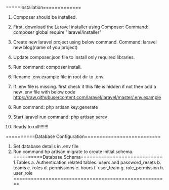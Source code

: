 =====Installation=============
1. Composer should be installed.
2. First, download the Laravel installer using Composer:
   Command: composer global require "laravel/installer"

3. Create new laravel project using below command.
   Command: laravel new blog(name of you project)

4. Update composer.json file to install only required libraries.

5. Run command: composer install.

6. Rename .env.example file in root dir to .env.

7. If .env file is missing. first check it this file is hidden if not then add a new .env file with below code
    https://raw.githubusercontent.com/laravel/laravel/master/.env.example
8. Run command: php artisan key:generate

9. Start laravel run command: php artisan serev

10. Ready to roll!!!!!!!

==========Database Configuration==========================
1. Set database details in .env file
2. Run command hp artisan migrate to create initial schema.
==========Database Schema============================
1.Tables
  a. Authentication related tables. users and password_resets
  b. teams 
  c. roles 
  d. permissions 
  e. hours 
  f. user_team 
  g. role_permission 
  h. user_role
=====================================================

